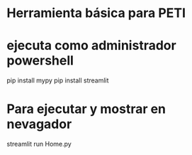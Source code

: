 # Herramienta básica para PETI

# ejecuta como administrador powershell
pip install mypy
pip install streamlit

# Para ejecutar y mostrar en nevagador
streamlit run Home.py
